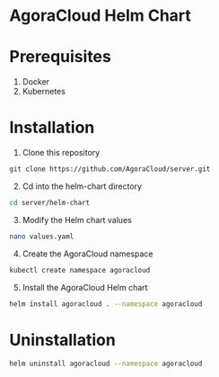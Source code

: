 # AgoraCloud Helm Chart

# Prerequisites

1. Docker
2. Kubernetes

# Installation

1. Clone this repository
```bash
git clone https://github.com/AgoraCloud/server.git
```

2. Cd into the helm-chart directory
```bash
cd server/helm-chart
```

3. Modify the Helm chart values
```bash
nano values.yaml
```

4. Create the AgoraCloud namespace
```bash
kubectl create namespace agoracloud
```

5. Install the AgoraCloud Helm chart
```bash
helm install agoracloud . --namespace agoracloud
```

# Uninstallation

```bash
helm uninstall agoracloud --namespace agoracloud
```